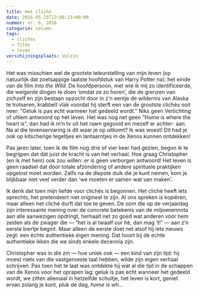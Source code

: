```yaml
---
title: Het cliché
date: 2016-05-25T13:08:21+00:00
nummer: nr. 6, 2016
categorie: column
tags:
  - clichés
  - films
  - leven
verschijningsplaats: Volzin
---
```

Het was misschien wel de grootste teleurstelling van mijn leven (op natuurlijk dat zoetsappige laatste hoofdstuk van Harry Potter na): het einde van de film *Into the Wild*. De hoofdpersoon, met wie ik mij zo identificeerde, die weigerde dingen te doen ‘omdat ze zo horen’, die de grenzen van zichzelf en zijn bestaan opzocht door in z’n eentje de wildernis van Alaska te trotseren, krabbelt vlak voordat hij sterft een van de grootste clichés ooit neer: “Geluk is pas echt wanneer het gedeeld wordt.” Niks geen Verlichting of ultiem antwoord op het leven. Het was nog net geen “Home is where the heart is”, dan had ik m’n tv uit het raam gegooid en mezelf er achter- aan. Na al die levenservaring is dit waar je op uitkomt? Ik was woest! Dit had je ook op kitscherige tegeltjes en lantaarntjes in de Xenos kunnen ontdekken!

Pas jaren later, toen ik de film nog drie of vier keer had gezien, begon ik te begrijpen dat dát juist de kracht is van het verhaal. Hoe graag Christopher (en ik met hem) ook zou willen: er is geen verborgen antwoord! Het leven is geen raadsel dat door totale afzondering of andere spirituele praktijken opgelost moet worden. Zelfs na de diepste duik die je kunt nemen, kom je blijkbaar niet veel verder dan 'we moeten er samen wat van maken'.

Ik denk dat toen mijn liefde voor clichés is begonnen. Het cliché heeft iets oprechts, het pretendeert niet origineel te zijn. Al ons spreken is kopiëren, maar alleen het cliché durft dat toe te geven. De oom die op de verjaardag zijn interessante mening over de concrete betekenis van de miljoenennota aan alle aanwezigen opdringt, herhaalt net zo goed wat anderen vóór hem zeiden als de zwager die — “het is al twaalf uur hè, dan mag ’t!” — aan z’n eerste biertje begint. Maar alleen de eerste doet net alsof hij iets nieuws zegt: een échte authentieke eigen mening. Dat hoort bij de echte authentieke ikken die we sinds enkele decennia zijn.

Christopher was in die zin — hoe uniek ook — een kind van zijn tijd: hij moest niets van die vastgeroeste taal hebben, wilde zijn eigen verhaal schrijven. Pas toen het te laat was ontdekte hij wat al die tijd in de schappen van de Xenos voor het oprapen lag: geluk is pas echt wanneer het gedeeld wordt, we zitten allemaal in hetzelfde schuitje, het leven is kort, geniet ervan zolang je kunt, pluk de dag, *home is wh...*